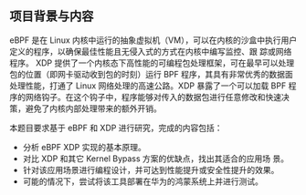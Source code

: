 ## 项目背景与内容

eBPF 是在 Linux 内核中运行的抽象虚拟机（VM），可以在内核的沙盒中执行用户定义的程序，以确保最佳性能且无侵入式的方式在内核中编写监控、跟
踪或网络程序。
XDP 提供了一个内核态下高性能的可编程包处理框架，可在最早可以处理包的位置（即网卡驱动收到包的时刻）运行 BPF 程序，其具有非常优秀的数据面处理性能，打通了 Linux 网络处理的高速公路。XDP 暴露了一个可以加载 BPF 程序的网络钩子。在这个钩子中，程序能够对传入的数据包进行任意修改和快速决策，避免了内核内部处理带来的额外开销。

本题目要求基于 eBPF 和 XDP 进行研究，完成的内容包括：
- 分析 eBPF XDP 实现的基本原理。
- 对比 XDP 和其它 Kernel Bypass 方案的优缺点，找出其适合的应用场
景。
- 针对该应用场景进行编程设计，并可达到性能提升或安全性提升的效果。
- 可能的情况下，尝试将该工具部署在华为的鸿蒙系统上并进行测试。
